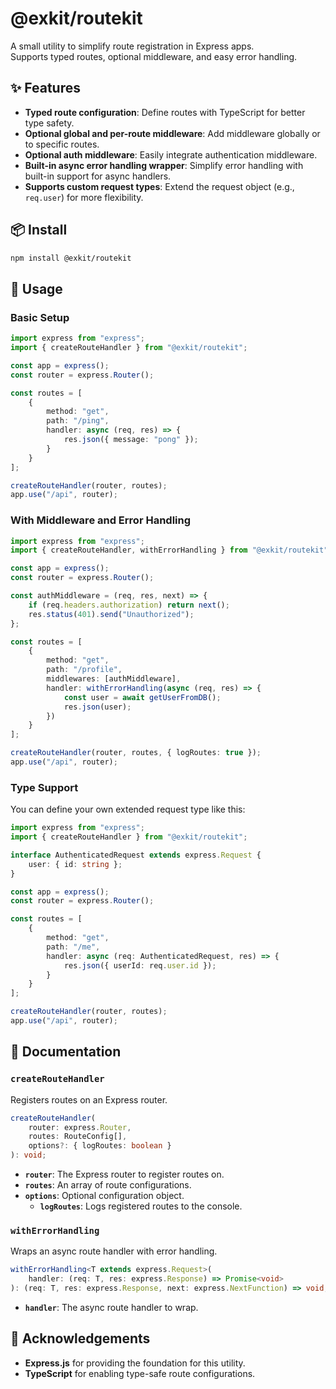 # @exkit/routekit

A small utility to simplify route registration in Express apps.  
Supports typed routes, optional middleware, and easy error handling.

## ✨ Features

- **Typed route configuration**: Define routes with TypeScript for better type safety.  
- **Optional global and per-route middleware**: Add middleware globally or to specific routes.  
- **Optional auth middleware**: Easily integrate authentication middleware.  
- **Built-in async error handling wrapper**: Simplify error handling with built-in support for async handlers.  
- **Supports custom request types**: Extend the request object (e.g., `req.user`) for more flexibility.  

## 📦 Install

```bash
npm install @exkit/routekit
```

## 🧩 Usage

### Basic Setup

```typescript
import express from "express";
import { createRouteHandler } from "@exkit/routekit";

const app = express();
const router = express.Router();

const routes = [
    {
        method: "get",
        path: "/ping",
        handler: async (req, res) => {
            res.json({ message: "pong" });
        }
    }
];

createRouteHandler(router, routes);
app.use("/api", router);
```

### With Middleware and Error Handling

```typescript
import express from "express";
import { createRouteHandler, withErrorHandling } from "@exkit/routekit";

const app = express();
const router = express.Router();

const authMiddleware = (req, res, next) => {
    if (req.headers.authorization) return next();
    res.status(401).send("Unauthorized");
};

const routes = [
    {
        method: "get",
        path: "/profile",
        middlewares: [authMiddleware],
        handler: withErrorHandling(async (req, res) => {
            const user = await getUserFromDB();
            res.json(user);
        })
    }
];

createRouteHandler(router, routes, { logRoutes: true });
app.use("/api", router);
```

### Type Support

You can define your own extended request type like this:

```typescript
import express from "express";
import { createRouteHandler } from "@exkit/routekit";

interface AuthenticatedRequest extends express.Request {
    user: { id: string };
}

const app = express();
const router = express.Router();

const routes = [
    {
        method: "get",
        path: "/me",
        handler: async (req: AuthenticatedRequest, res) => {
            res.json({ userId: req.user.id });
        }
    }
];

createRouteHandler(router, routes);
app.use("/api", router);
```

## 📝 Documentation

### `createRouteHandler`

Registers routes on an Express router.

```typescript
createRouteHandler(
    router: express.Router, 
    routes: RouteConfig[], 
    options?: { logRoutes: boolean }
): void;
```

- **`router`**: The Express router to register routes on.  
- **`routes`**: An array of route configurations.  
- **`options`**: Optional configuration object.  
  - **`logRoutes`**: Logs registered routes to the console.  

### `withErrorHandling`

Wraps an async route handler with error handling.

```typescript
withErrorHandling<T extends express.Request>(
    handler: (req: T, res: express.Response) => Promise<void>
): (req: T, res: express.Response, next: express.NextFunction) => void;
```

- **`handler`**: The async route handler to wrap.  

## 🙏 Acknowledgements

- **Express.js** for providing the foundation for this utility.  
- **TypeScript** for enabling type-safe route configurations.  
